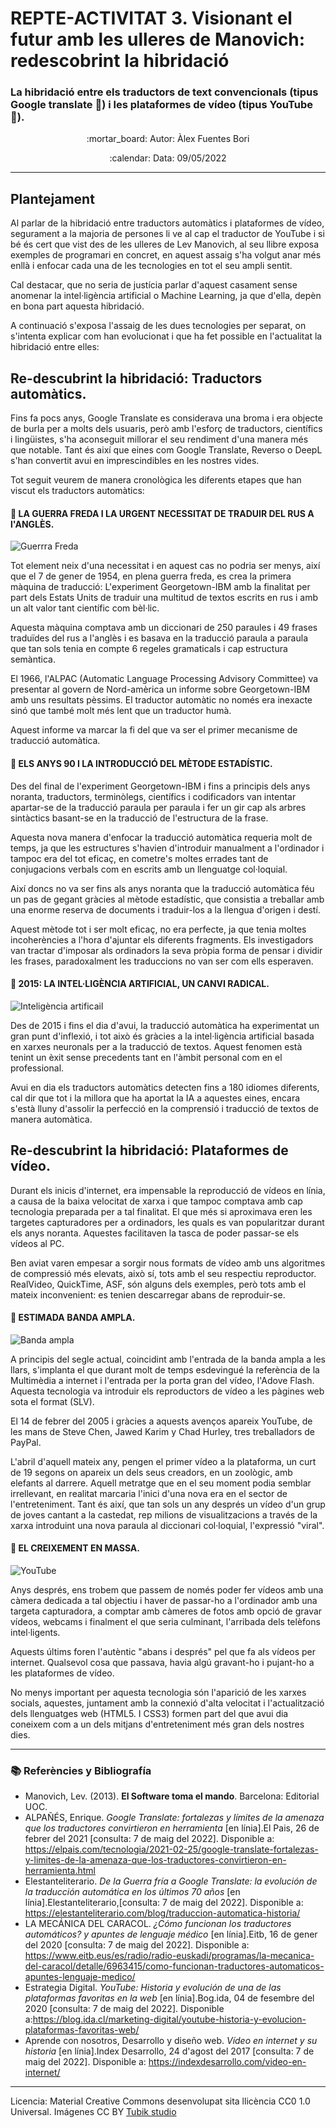 # REPTE-ACTIVITAT 3. Visionant el futur amb les ulleres de Manovich: redescobrint la hibridació

### La hibridació entre els traductors de text convencionals (tipus Google translate :arrows_counterclockwise:) i les plataformes de vídeo (tipus YouTube :movie_camera:).


<p align="center">
:mortar_board: Autor:  Àlex Fuentes Bori
</p>

<p align="center">
:calendar: Data: 09/05/2022
</p>

---

## Plantejament

Al parlar de la hibridació entre traductors automàtics i plataformes de vídeo, segurament a la majoria de persones li ve al cap el traductor de YouTube i si bé és cert que vist des de les ulleres de Lev Manovich, al seu llibre exposa exemples de programari en concret, en aquest assaig s'ha volgut anar més enllà i enfocar cada una de les tecnologies en tot el seu ampli sentit.

Cal destacar, que no seria de justícia parlar d'aquest casament sense anomenar la intel·ligència artificial o Machine Learning, ja que d'ella, depèn en bona part aquesta hibridació.

A continuació s'exposa l'assaig de les dues tecnologies per separat, on s'intenta explicar com han evolucionat i que ha fet possible en l'actualitat la hibridació entre elles:


## Re-descubrint la hibridació: Traductors automàtics.


Fins fa pocs anys, Google Translate es considerava una broma i era objecte de burla per a molts dels usuaris, però amb l'esforç de traductors, científics i lingüistes, s'ha aconseguit millorar el seu rendiment d'una manera més que notable. Tant és així que eines com Google Translate, Reverso o DeepL s'han convertit avui en imprescindibles en les nostres vides.

Tot seguit veurem de manera cronològica les diferents etapes que han viscut els traductors automàtics:

#### :small_orange_diamond: LA GUERRA FREDA I LA URGENT NECESSITAT DE TRADUIR DEL RUS A l'ANGLÈS.


![Guerrra Freda](https://upload.wikimedia.org/wikipedia/commons/1/15/Coldwar.png?20080107025635) 



Tot element neix d'una necessitat i en aquest cas no podria ser menys, així que el 7 de gener de 1954, en plena guerra freda, es crea la primera màquina de traducció: L'experiment Georgetown-IBM amb la finalitat per part dels Estats Units de traduir una multitud de textos escrits en rus i amb un alt valor tant científic com bèl·lic.

Aquesta màquina comptava amb un diccionari de 250 paraules i 49 frases traduïdes del rus a l'anglès i es basava en la traducció paraula a paraula que tan sols tenia en compte 6 regeles gramaticals i cap estructura semàntica.

El 1966, l'ALPAC (Automatic Language Processing Advisory Committee) va presentar al govern de Nord-amèrica un informe sobre Georgetown-IBM amb uns resultats pèssims. El traductor automàtic no només era inexacte sinó que també molt més lent que un traductor humà.

Aquest informe va marcar la fi del que va ser el primer mecanisme de traducció automàtica.

#### :small_orange_diamond: ELS ANYS 90 I LA INTRODUCCIÓ DEL MÈTODE ESTADÍSTIC. 


Des del final de l'experiment Georgetown-IBM i fins a principis dels anys noranta, traductors, terminòlegs, científics i codificadors van intentar apartar-se de la traducció paraula per paraula i fer un gir cap als arbres sintàctics basant-se en la traducció de l'estructura de la frase.

Aquesta nova manera d'enfocar la traducció automàtica requeria molt de temps, ja que les estructures s'havien d'introduir manualment a l'ordinador i tampoc era del tot eficaç, en cometre's moltes errades tant de conjugacions verbals com en escrits amb un llenguatge col·loquial.

Així doncs no va ser fins als anys noranta que la traducció automàtica féu un pas de gegant gràcies al mètode estadístic, que consistia a treballar amb una enorme reserva de documents i traduir-los a la llengua d'origen i destí.

Aquest mètode tot i ser molt eficaç, no era perfecte, ja que tenia moltes incoherències a l'hora d'ajuntar els diferents fragments. Els investigadors van tractar d'imposar als ordinadors la seva pròpia forma de pensar i dividir les frases, paradoxalment les traduccions no van ser com ells esperaven.

 #### :small_orange_diamond: 2015: LA INTEL·LIGÈNCIA ARTIFICIAL, UN CANVI RADICAL.
 
 ![Inteligència artificail](https://cdn.pixabay.com/photo/2019/08/06/22/48/artificial-intelligence-4389372_1280.jpg) 


Des de 2015 i fins el dia d'avui, la traducció automàtica ha experimentat un gran punt d'inflexió, i tot això és gràcies a la intel·ligència artificial basada en xarxes neuronals per a la traducció de textos. Aquest fenomen està tenint un èxit sense precedents tant en l'àmbit personal com en el professional.

Avui en dia els traductors automàtics detecten fins a 180 idiomes diferents, cal dir que tot i la millora que ha aportat la IA a aquestes eines, encara s'està lluny d'assolir la perfecció en la comprensió i traducció de textos de manera automàtica.




## Re-descubrint la hibridació: Plataformes de vídeo.


Durant els inicis d'internet, era impensable la reproducció de vídeos en línia, a causa de la baixa velocitat de xarxa i que tampoc comptava amb cap tecnologia preparada per a tal finalitat. El que més si aproximava eren les targetes capturadores per a ordinadors, les quals es van popularitzar durant els anys noranta. Aquestes facilitaven la tasca de poder passar-se els vídeos al PC.

Ben aviat varen empesar a sorgir nous formats de vídeo amb uns algoritmes de compressió més elevats, això sí, tots amb el seu respectiu reproductor. RealVideo, QuickTime, ASF, són alguns dels exemples, però tots amb el mateix inconvenient: es tenien descarregar abans de reproduir-se.

#### :small_orange_diamond: ESTIMADA BANDA AMPLA.

![Banda ampla](https://c.pxhere.com/photos/88/c6/ethernet_cable_plug_network_internet_lan_line_switch-829754.jpg!d) 


A principis del segle actual, coincidint amb l'entrada de la banda ampla a les llars, s'implanta el que durant molt de temps esdevingué la referència de la Multimèdia a internet i l'entrada per la porta gran del vídeo, l'Adove Flash. Aquesta tecnologia va introduir els reproductors de vídeo a les pàgines web sota el format (SLV).

El 14 de febrer del 2005 i gràcies a aquests avenços apareix YouTube, de les mans de Steve Chen, Jawed Karim y Chad Hurley, tres treballadors de PayPal.

L'abril d'aquell mateix any, pengen el primer vídeo a la plataforma, un curt de 19 segons on apareix un dels seus creadors, en un zoològic, amb elefants al darrere. Aquell metratge que en el seu moment podia semblar irrellevant, en realitat marcaria l'inici d'una nova era en el sector de l'entreteniment. Tant és així, que tan sols un any després un vídeo d'un grup de joves cantant a la castedat, rep milions de visualitzacions a través de la xarxa introduint una nova paraula al diccionari col·loquial, l'expressió "viral".

#### :small_orange_diamond: EL CREIXEMENT EN MASSA.

![YouTube](https://www.thebluediamondgallery.com/handwriting/images/youtube.jpg) 


Anys després, ens trobem que passem de només poder fer vídeos amb una càmera dedicada a tal objectiu i haver de passar-ho a l'ordinador amb una targeta capturadora, a comptar amb càmeres de fotos amb opció de gravar vídeos, webcams i finalment el que seria culminant, l'arribada dels telèfons intel·ligents.

Aquests últims foren l'autèntic "abans i després" pel que fa als vídeos per internet. Qualsevol cosa que passava, havia algú gravant-ho i pujant-ho a les plataformes de vídeo.

No menys important per aquesta tecnologia són l'aparició de les xarxes socials, aquestes, juntament amb la connexió d'alta velocitat i l'actualització dels llenguatges web (HTML5. I CSS3) formen part del que avui dia coneixem com a un dels mitjans d'entreteniment més gran dels nostres dies.

 ----


### :books: Referències y Bibliografía

* Manovich, Lev. (2013). **El Software toma el mando**. Barcelona: Editorial UOC. 
* ALPAÑÉS, Enrique. _Google Translate: fortalezas y límites de la amenaza que los traductores convirtieron en herramienta_ [en línia].El Pais, 26 de febrer del 2021 [consulta: 7  de maig del 2022]. 
Disponible a: https://elpais.com/tecnologia/2021-02-25/google-translate-fortalezas-y-limites-de-la-amenaza-que-los-traductores-convirtieron-en-herramienta.html
* Elestanteliterario. _De la Guerra fría a Google Translate: la evolución de la traducción automática en los últimos 70 años_ [en línia].Elestanteliterario,[consulta: 7  de maig del 2022]. 
Disponible a: https://elestanteliterario.com/blog/traduccion-automatica-historia/
* LA MECÁNICA DEL CARACOL. _¿Cómo funcionan los traductores automáticos? y apuntes de lenguaje médico_ [en línia].Eitb, 16 de gener del 2020 [consulta: 7  de maig del 2022]. 
Disponible a: https://www.eitb.eus/es/radio/radio-euskadi/programas/la-mecanica-del-caracol/detalle/6963415/como-funcionan-traductores-automaticos-apuntes-lenguaje-medico/
* Estrategia Digital. _YouTube: Historia y evolución de una de las plataformas favoritas en la web_ [en línia].Bog.ida, 04 de fesembre del 2020 [consulta: 7  de maig del 2022]. 
Disponible a:https://blog.ida.cl/marketing-digital/youtube-historia-y-evolucion-plataformas-favoritas-web/
* Aprende con nosotros, Desarrollo y diseño web. _Vídeo en internet y su historia_ [en línia].Index Desarrollo, 24 d'agost del 2017 [consulta: 7  de maig del 2022]. 
Disponible a: https://indexdesarrollo.com/video-en-internet/






----

Licencia: Material Creative Commons desenvolupat sita llicència CC0 1.0 Universal. Imágenes CC BY [Tubik studio](https://blog.tubikstudio.com/how-to-create-original-flat-illustrations-designers-tips/) 
